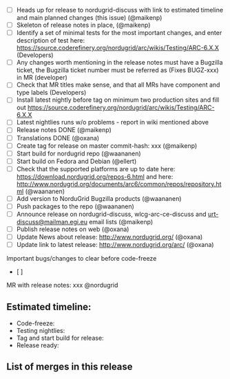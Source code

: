 * [ ] Heads up for release to nordugrid-discuss with link to estimated timeline and main planned changes (this issue) (@maikenp)
* [ ] Skeleton of release notes in place, (@maikenp)
* [ ] Identify a set of minimal tests for the most important changes, and enter description of test here: https://source.coderefinery.org/nordugrid/arc/wikis/Testing/ARC-6.X.X (Developers)
* [ ] Any changes worth mentioning in the release notes must have a Bugzilla ticket, the Bugzilla ticket number must be referred as (Fixes BUGZ-xxx) in MR (developer)
* [ ] Check that MR titles make sense, and that all MRs have component and type labels (Developers)
* [ ] Install latest nightly before tag on minimum two production sites and fill out https://source.coderefinery.org/nordugrid/arc/wikis/Testing/ARC-6.X.X
* [ ] Latest nightlies runs w/o problems - report in wiki mentioned above
* [ ] Release notes DONE (@maikenp)
* [ ] Translations DONE (@oxana)
* [ ] Create tag for release on master commit-hash: xxx  (@maikenp)
* [ ] Start build for nordugrid repo (@waananen)
* [ ] Start build on Fedora and Debian (@ellert)
* [ ] Check that the supported platforms are up to date here: https://download.nordugrid.org/repos-6.html and here: http://www.nordugrid.org/documents/arc6/common/repos/repository.html (@waananen)
* [ ] Add version to NorduGrid Bugzilla products (@waananen)
* [ ] Push packages to the repo (@waananen)
* [ ] Announce release on nordugrid-discuss, wlcg-arc-ce-discuss and urt-discuss@mailman.egi.eu email lists (@maikenp)
* [ ] Publish release notes on web (@oxana)
* [ ] Update News about release: http://www.nordugrid.org/ (@oxana)
* [ ] Update link to latest release: http://www.nordugrid.org/arc/ (@oxana)

Important bugs/changes to clear before code-freeze
* [ ]


MR with release notes: xxx @nordugrid

## Estimated timeline:
* Code-freeze: 
* Testing nightlies: 
* Tag and start build for release: 
* Release ready:

## List of merges in this release
